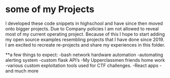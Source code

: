 # some of my Projects 
I developed these code snippets in highschool and have since then moved onto bigger projects. Due to Company policies I am not allowed to reveal most of my current operating project. Because of this I hope to start adding my open source examples resembling projects that I have done since 2019. I am excited to recreate re-projects and share my experiences in this folder.

**a few things to expect:
-bash network hardware automation
-automating alerting system
-custom flask API’s 
-My Upperclassmen friends home work
-various custom exploitation tools used for CTF challenges.
-React apps
-and much more

